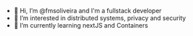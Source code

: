 - 👋 Hi, I’m @fmsoliveira and I'm a fullstack developer
- 👀 I’m interested in distributed systems, privacy and security
- 🌱 I’m currently learning nextJS and Containers 
<!-- - 💞️ I’m looking to collaborate on ...
- 📫 How to reach me ... -->

<!---
fmsoliveira/fmsoliveira is a ✨ special ✨ repository because its `README.md` (this file) appears on your GitHub profile.
You can click the Preview link to take a look at your changes.
--->
